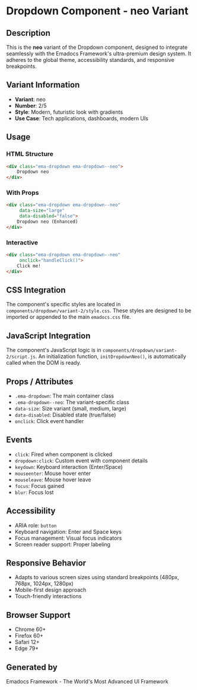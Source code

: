 # Dropdown Component - neo Variant

## Description
This is the **neo** variant of the Dropdown component, designed to integrate seamlessly with the Emadocs Framework's ultra-premium design system. It adheres to the global theme, accessibility standards, and responsive breakpoints.

## Variant Information
- **Variant**: neo
- **Number**: 2/5
- **Style**: Modern, futuristic look with gradients
- **Use Case**: Tech applications, dashboards, modern UIs

## Usage

### HTML Structure
```html
<div class="ema-dropdown ema-dropdown--neo">
    Dropdown neo
</div>
```

### With Props
```html
<div class="ema-dropdown ema-dropdown--neo" 
     data-size="large" 
     data-disabled="false">
    Dropdown neo (Enhanced)
</div>
```

### Interactive
```html
<div class="ema-dropdown ema-dropdown--neo" 
     onclick="handleClick()">
    Click me!
</div>
```

## CSS Integration
The component's specific styles are located in `components/dropdown/variant-2/style.css`. These styles are designed to be imported or appended to the main `emadocs.css` file.

## JavaScript Integration
The component's JavaScript logic is in `components/dropdown/variant-2/script.js`. An initialization function, `initDropdownNeo()`, is automatically called when the DOM is ready.

## Props / Attributes
- `.ema-dropdown`: The main container class
- `.ema-dropdown--neo`: The variant-specific class
- `data-size`: Size variant (small, medium, large)
- `data-disabled`: Disabled state (true/false)
- `onclick`: Click event handler

## Events
- `click`: Fired when component is clicked
- `dropdown:click`: Custom event with component details
- `keydown`: Keyboard interaction (Enter/Space)
- `mouseenter`: Mouse hover enter
- `mouseleave`: Mouse hover leave
- `focus`: Focus gained
- `blur`: Focus lost

## Accessibility
- ARIA role: `button`
- Keyboard navigation: Enter and Space keys
- Focus management: Visual focus indicators
- Screen reader support: Proper labeling

## Responsive Behavior
- Adapts to various screen sizes using standard breakpoints (480px, 768px, 1024px, 1280px)
- Mobile-first design approach
- Touch-friendly interactions

## Browser Support
- Chrome 60+
- Firefox 60+
- Safari 12+
- Edge 79+

## Generated by
Emadocs Framework - The World's Most Advanced UI Framework

